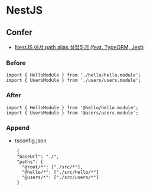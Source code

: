 # NestJS

## Confer
- [NestJS 에서 path alias 설정하기 (feat. TypeORM, Jest)](https://medium.com/crocusenergy/nestjs-path-alias-feat-typeorm-jest-de54ace86444)

### Before
```
import { HelloModule } from './hello/hello.module';
import { UsersModule } from './users/users.module';
```

### After
```
import { HelloModule } from '@hello/hello.module';
import { UsersModule } from '@users/users.module';
```

### Append
- tsconfig.json
```
    {
    "baseUrl": "./",
    "paths": {
      "@root/*": ["./src/*"],
      "@hello/*": ["./src/hello/*"]
      "@users/*": ["./src/users/*"]
    }
```